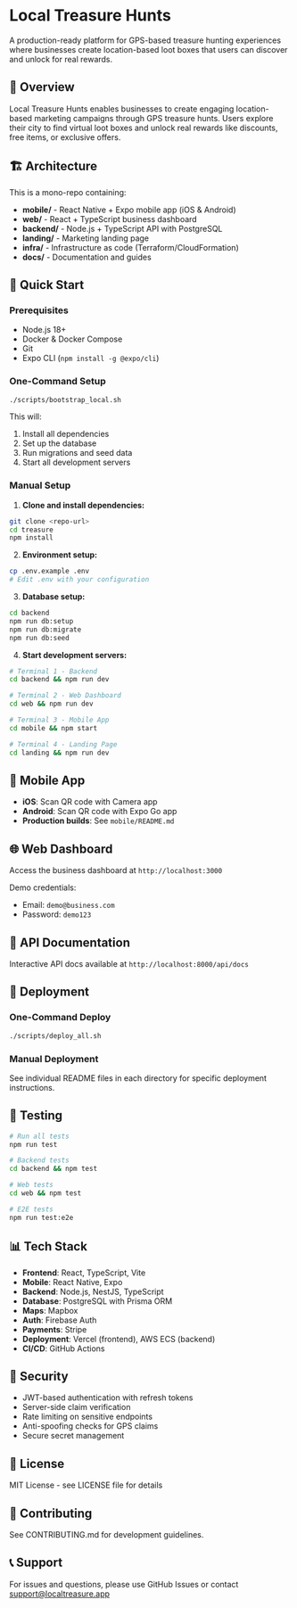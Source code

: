 # Local Treasure Hunts

A production-ready platform for GPS-based treasure hunting experiences where businesses create location-based loot boxes that users can discover and unlock for real rewards.

## 🎯 Overview

Local Treasure Hunts enables businesses to create engaging location-based marketing campaigns through GPS treasure hunts. Users explore their city to find virtual loot boxes and unlock real rewards like discounts, free items, or exclusive offers.

## 🏗️ Architecture

This is a mono-repo containing:

- **mobile/** - React Native + Expo mobile app (iOS & Android)
- **web/** - React + TypeScript business dashboard
- **backend/** - Node.js + TypeScript API with PostgreSQL
- **landing/** - Marketing landing page
- **infra/** - Infrastructure as code (Terraform/CloudFormation)
- **docs/** - Documentation and guides

## 🚀 Quick Start

### Prerequisites

- Node.js 18+
- Docker & Docker Compose
- Git
- Expo CLI (`npm install -g @expo/cli`)

### One-Command Setup

```bash
./scripts/bootstrap_local.sh
```

This will:
1. Install all dependencies
2. Set up the database
3. Run migrations and seed data
4. Start all development servers

### Manual Setup

1. **Clone and install dependencies:**
```bash
git clone <repo-url>
cd treasure
npm install
```

2. **Environment setup:**
```bash
cp .env.example .env
# Edit .env with your configuration
```

3. **Database setup:**
```bash
cd backend
npm run db:setup
npm run db:migrate
npm run db:seed
```

4. **Start development servers:**
```bash
# Terminal 1 - Backend
cd backend && npm run dev

# Terminal 2 - Web Dashboard
cd web && npm run dev

# Terminal 3 - Mobile App
cd mobile && npm start

# Terminal 4 - Landing Page
cd landing && npm run dev
```

## 📱 Mobile App

- **iOS**: Scan QR code with Camera app
- **Android**: Scan QR code with Expo Go app
- **Production builds**: See `mobile/README.md`

## 🌐 Web Dashboard

Access the business dashboard at `http://localhost:3000`

Demo credentials:
- Email: `demo@business.com`
- Password: `demo123`

## 🔧 API Documentation

Interactive API docs available at `http://localhost:8000/api/docs`

## 🚢 Deployment

### One-Command Deploy

```bash
./scripts/deploy_all.sh
```

### Manual Deployment

See individual README files in each directory for specific deployment instructions.

## 🧪 Testing

```bash
# Run all tests
npm run test

# Backend tests
cd backend && npm test

# Web tests
cd web && npm test

# E2E tests
npm run test:e2e
```

## 📊 Tech Stack

- **Frontend**: React, TypeScript, Vite
- **Mobile**: React Native, Expo
- **Backend**: Node.js, NestJS, TypeScript
- **Database**: PostgreSQL with Prisma ORM
- **Maps**: Mapbox
- **Auth**: Firebase Auth
- **Payments**: Stripe
- **Deployment**: Vercel (frontend), AWS ECS (backend)
- **CI/CD**: GitHub Actions

## 🔐 Security

- JWT-based authentication with refresh tokens
- Server-side claim verification
- Rate limiting on sensitive endpoints
- Anti-spoofing checks for GPS claims
- Secure secret management

## 📄 License

MIT License - see LICENSE file for details

## 🤝 Contributing

See CONTRIBUTING.md for development guidelines.

## 📞 Support

For issues and questions, please use GitHub Issues or contact support@localtreasure.app
